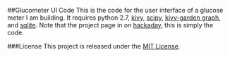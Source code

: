 ##Glucometer UI Code
This is the code for the user interface of a glucose meter I am building.  It requires python 2.7, [kivy](https://kivy.org/#home), [scipy](https://www.scipy.org), [kivy-garden graph](https://github.com/kivy-garden/garden.graph), and [sqlite](https://www.sqlite.org).
Note that the project page in on [hackaday](https://hackaday.io/project/12778-raspberry-pi-glucometer), this is simply the code.

###License
This project is released under the [MIT License](https://opensource.org/licenses/MIT).
